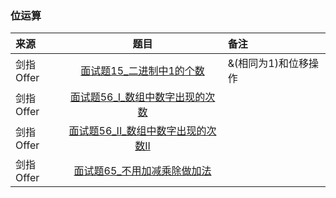 ### 位运算
来源|题目|备注
:---|:---:|:---|
剑指Offer|[面试题15_二进制中1的个数](JianZhiOffer/面试题15_二进制中1的个数.py)|&(相同为1)和位移操作|
剑指Offer|[面试题56_I_数组中数字出现的次数](JianZhiOffer/面试题56_I_数组中数字出现的次数.py)||
剑指Offer|[面试题56_II_数组中数字出现的次数II](JianZhiOffer/面试题56_II_数组中数字出现的次数II.py)||
剑指Offer|[面试题65_不用加减乘除做加法](JianZhiOffer/面试题65_不用加减乘除做加法.py)||
